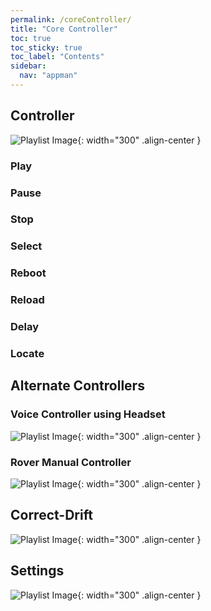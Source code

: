 ```yaml
---
permalink: /coreController/
title: "Core Controller"
toc: true
toc_sticky: true
toc_label: "Contents"
sidebar:
  nav: "appman"
---
```


## Controller

![Playlist Image](../assets/images/Controller.jpg){: width="300" .align-center }

### Play

### Pause

### Stop

### Select

### Reboot

### Reload

### Delay

### Locate

## Alternate Controllers

### Voice Controller using Headset

![Playlist Image](../assets/images/VoiceController.jpg){: width="300" .align-center }

### Rover Manual Controller

![Playlist Image](../assets/images/RoverController.jpg){: width="300" .align-center }

## Correct-Drift
![Playlist Image](../assets/images/CorrectDrift.jpg){: width="300" .align-center }

## Settings
![Playlist Image](../assets/images/ControllerSettings.jpg){: width="300" .align-center }

